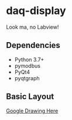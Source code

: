 # daq-display
Look ma, no Labview!

## Dependencies
- Python 3.7+
- pymodbus
- PyQt4
- pyqtgraph

## Basic Layout

[Google Drawing Here](https://docs.google.com/drawings/d/1nj8GllTTlC7pYvAv4aKbgEYh7g_emlMcZ6tk-5v_3Lg/edit)
